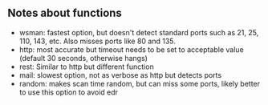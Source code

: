 ## Notes about functions
- wsman: fastest option, but doesn't detect standard ports such as 21, 25, 110, 143, etc. Also misses ports like 80 and 135.
- http: most accurate but timeout needs to be set to acceptable value (default 30 seconds, otherwise hangs)
- rest: Similar to http but different function
- mail: slowest option, not as verbose as http but detects ports
- random: makes scan time random, but can miss some ports, likely better to use this option to avoid edr

